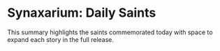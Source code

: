 # Synaxarium: Daily Saints

This summary highlights the saints commemorated today with space to expand each story in the full release.
